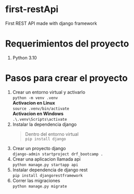 # first-restApi
First REST API made with django framework

# Requerimientos del proyecto 
1. Python 3.10

# Pasos para crear el proyecto 

1. Crear un entorno virtual y activarlo<br>
    ` python -m venv .venv `<br>
    **Activacion en Linux**<br>
    ` source .venv/bin/activate `<br>
    **Activacion en Windows**<br>
    ` .\.venv\Scripts\activate `
2. Instalar la dependencia django
    > Dentro del entorno virtual<br>
    ` pip install django `
3. Crear un proyecto django<br>
    ` django-admin startproject drf_bootcamp . `
4. Crear una aplicacion llamada api<br>
    ` python manage.py startapp api `
5. Instalar dependencia de django rest<br>
    ` pip install djangorestframework `
6. Correr las migraciones<br>
    ` python manage.py migrate `